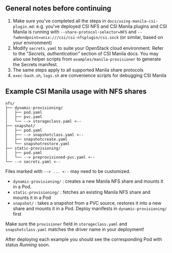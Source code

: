 ## General notes before continuing

1. Make sure you've completed all the steps in `docs/using-manila-csi-plugin.md`: e.g. you've deployed CSI NFS and CSI Manila plugins and CSI Manila is running with `--share-protocol-selector=NFS` and `--fwdendpoint=unix:///csi/csi-nfsplugin/csi.sock` (or similar, based on your environment)
2. Modify `secrets.yaml` to suite your OpenStack cloud environment. Refer to the _"Secrets, authentication"_ section of CSI Manila docs. You may also use helper scripts from `examples/manila-provisioner` to generate the Secrets manifest.
3. The same steps apply to all supported Manila share protocols
4. `exec-bash.sh`, `logs.sh` are convenience scripts for debugging CSI Manila 

## Example CSI Manila usage with NFS shares

```
nfs/
├── dynamic-provisioning/
│   ├── pod.yaml
│   ├── pvc.yaml
│   └── --> storageclass.yaml <--
├── snapshot/
│   ├── pod.yaml
│   ├── --> snapshotclass.yaml <--
│   ├── snapshotcreate.yaml
│   └── snapshotrestore.yaml
├── static-provisioning/
│   ├── pod.yaml
│   └── --> preprovisioned-pvc.yaml <--
└── --> secrets.yaml <--
```

Files marked with `--> ... <--` may need to be customized.

* `dynamic-provisioning/` : creates a new Manila NFS share and mounts it in a Pod.
* `static-provisioning/` : fetches an existing Manila NFS share and mounts it in a Pod
* `snapshot/` : takes a snapshot from a PVC source, restores it into a new share and mounts it in a Pod. Deploy manifests in `dynamic-provisioning/` first 

Make sure the `provisioner` field in `storageclass.yaml` and `snapshotclass.yaml` matches the driver name in your deployment!

After deploying each example you should see the corresponding Pod with status _Running_ soon.
